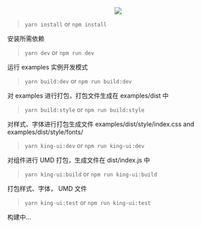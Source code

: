 <div style="display:flex;justify-content: center;align-items: center;">
    <img src="/docs/.vuepress/public/img/logo/logo-slogan">
</div>

> `yarn install` or `npm install`

安装所需依赖

> `yarn dev` or `npm run dev`

运行 examples 实例开发模式

> `yarn build:dev` or `npm run build:dev`

对 examples 进行打包，打包文件生成在 examples/dist 中

> `yarn build:style` or `npm run build:style`

对样式、字体进行打包生成文件 examples/dist/style/index.css and examples/dist/style/fonts/

> `yarn king-ui:dev` or `npm run king-ui:dev`

对组件进行 UMD 打包，生成文件在 dist/index.js 中

> `yarn king-ui:build` or `npm run king-ui:build`

打包样式、字体， UMD 文件

> `yarn king-ui:test` or `npm run king-ui:test`

构建中...
